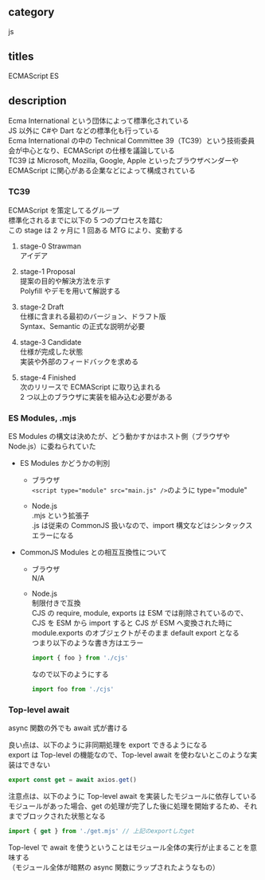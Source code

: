 ## category

js

## titles

ECMAScript
ES

## description

Ecma International という団体によって標準化されている  
JS 以外に C#や Dart などの標準化も行っている  
Ecma International の中の Technical Committee 39（TC39）という技術委員会が中心となり、ECMAScript の仕様を議論している  
TC39 は Microsoft, Mozilla, Google, Apple といったブラウザベンダーや ECMAScript に関心がある企業などによって構成されている

### TC39

ECMAScript を策定してるグループ  
標準化されるまでに以下の 5 つのプロセスを踏む  
この stage は 2 ヶ月に 1 回ある MTG により、変動する

1. stage-0 Strawman  
   アイデア

1. stage-1 Proposal  
   提案の目的や解決方法を示す  
   Polyfill やデモを用いて解説する

1. stage-2 Draft  
   仕様に含まれる最初のバージョン、ドラフト版  
   Syntax、Semantic の正式な説明が必要

1. stage-3 Candidate  
   仕様が完成した状態  
   実装や外部のフィードバックを求める

1. stage-4 Finished  
   次のリリースで ECMAScript に取り込まれる  
   2 つ以上のブラウザに実装を組み込む必要がある

### ES Modules, .mjs

ES Modules の構文は決めたが、どう動かすかはホスト側（ブラウザや Node.js）に委ねられていた

- ES Modules かどうかの判別

  - ブラウザ  
    `<script type="module" src="main.js" />`のように type="module"

  - Node.js  
    .mjs という拡張子  
    .js は従来の CommonJS 扱いなので、import 構文などはシンタックスエラーになる

- CommonJS Modules との相互互換性について

  - ブラウザ  
    N/A

  - Node.js  
    制限付きで互換  
    CJS の require, module, exports は ESM では削除されているので、CJS を ESM から import すると CJS が ESM へ変換された時に module.exports のオブジェクトがそのまま default export となる  
    つまり以下のような書き方はエラー

    ```js
    import { foo } from './cjs'
    ```

    なので以下のようにする

    ```js
    import foo from './cjs'
    ```

### Top-level await

async 関数の外でも await 式が書ける

良い点は、以下のように非同期処理を export できるようになる  
export は Top-level の機能なので、Top-level await を使わないとこのような実装はできない

```js
export const get = await axios.get()
```

注意点は、以下のように Top-level await を実装したモジュールに依存しているモジュールがあった場合、get の処理が完了した後に処理を開始するため、それまでブロックされた状態となる

```js
import { get } from './get.mjs' // 上記のexportしたget
```

Top-level で await を使うということはモジュール全体の実行が止まることを意味する  
（モジュール全体が暗黙の async 関数にラップされたようなもの）
